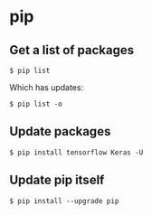# pip

## Get a list of packages
```terminnal
$ pip list
```

Which has updates:
```terminal
$ pip list -o
```

## Update packages
```terminal
$ pip install tensorflow Keras -U
```

## Update pip itself
```terminal
$ pip install --upgrade pip
```

